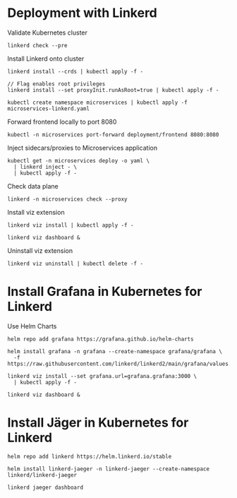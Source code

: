# Deployment with Linkerd

Validate Kubernetes cluster

```
linkerd check --pre
```

Install Linkerd onto cluster

```
linkerd install --crds | kubectl apply -f -

// Flag enables root privileges
linkerd install --set proxyInit.runAsRoot=true | kubectl apply -f -
```

```
kubectl create namespace microservices | kubectl apply -f microservices-linkerd.yaml
```

Forward frontend locally to port 8080
```
kubectl -n microservices port-forward deployment/frontend 8080:8080
```

Inject sidecars/proxies to Microservices application

```
kubectl get -n microservices deploy -o yaml \
  | linkerd inject - \
  | kubectl apply -f -
```

Check data plane
```
linkerd -n microservices check --proxy
```

Install viz extension

```
linkerd viz install | kubectl apply -f -

linkerd viz dashboard &
```
Uninstall viz extension
```
linkerd viz uninstall | kubectl delete -f -
```

# Install Grafana in Kubernetes for Linkerd

Use Helm Charts

```
helm repo add grafana https://grafana.github.io/helm-charts

helm install grafana -n grafana --create-namespace grafana/grafana \
  -f https://raw.githubusercontent.com/linkerd/linkerd2/main/grafana/values.yaml

linkerd viz install --set grafana.url=grafana.grafana:3000 \
  | kubectl apply -f -

linkerd viz dashboard &
```

# Install Jäger in Kubernetes for Linkerd

```
helm repo add linkerd https://helm.linkerd.io/stable

helm install linkerd-jaeger -n linkerd-jaeger --create-namespace linkerd/linkerd-jaeger

linkerd jaeger dashboard
```